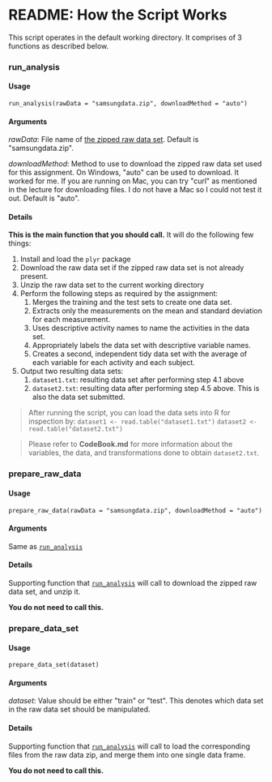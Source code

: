 README: How the Script Works
====================
This script operates in the default working directory. It comprises of 3 functions as described below.

### run_analysis
#### Usage
`run_analysis(rawData = "samsungdata.zip", downloadMethod = "auto")`

#### Arguments
*rawData*:
File name of [the zipped raw data set](https://d396qusza40orc.cloudfront.net/getdata%2Fprojectfiles%2FUCI%20HAR%20Dataset.zip ). Default is "samsungdata.zip".

*downloadMethod*:
Method to use to download the zipped raw data set used for this assignment. On Windows, "auto" can be used to download. It worked for me. If you are running on Mac, you can try "curl" as mentioned in the lecture for downloading files. I do not have a Mac so I could not test it out. Default is "auto".

#### Details
**This is the main function that you should call.** It will do the following few things:

 1. Install and load the `plyr` package
 2. Download the raw data set if the zipped raw data set is not already present.
 3. Unzip the raw data set to the current working directory
 4. Perform the following steps as required by the assignment:
     1. Merges the training and the test sets to create one data set.
     2. Extracts only the measurements on the mean and standard deviation for each measurement. 
     3. Uses descriptive activity names to name the activities in the data set.
     4. Appropriately labels the data set with descriptive variable names. 
     5. Creates a second, independent tidy data set with the average of each variable for each activity and each subject. 
 5. Output two resulting data sets:
     1. `dataset1.txt`: resulting data set after performing step 4.1 above
     2. `dataset2.txt`: resulting data after performing step 4.5 above. This is also the data set submitted.


> After running the script, you can load the data sets into R for inspection by: 
`dataset1 <- read.table("dataset1.txt")`
`dataset2 <- read.table("dataset2.txt")`

>Please refer to **CodeBook.md** for more information about the variables, the data, and transformations done to obtain `dataset2.txt`.

### prepare_raw_data
#### Usage
`prepare_raw_data(rawData = "samsungdata.zip", downloadMethod = "auto")`
#### Arguments
Same as [`run_analysis`](#run_analysis)
#### Details
Supporting function that [`run_analysis`](#run_analysis) will call to download the zipped raw data set, and unzip it.

**You do not need to call this.**

### prepare_data_set
#### Usage
`prepare_data_set(dataset)`
#### Arguments
*dataset*:
Value should be either "train" or "test". This denotes which data set in the raw data set should be manipulated.
#### Details
Supporting function that [`run_analysis`](#run_analysis) will call to load the corresponding files from the raw data zip, and merge them into one single data frame.

**You do not need to call this.**